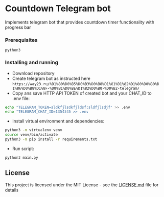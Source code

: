 # Countdown Telegram bot
Implements telegram bot that provides countdown timer functionality with progress bar
### Prerequisites
```
python3
```
### Installing and running
* Download repository
* Create telegram bot as instructed here `https://way23.ru/%D1%80%D0%B5%D0%B3%D0%B8%D1%81%D1%82%D1%80%D0%B0%D1%86%D0%B8%D1%8F-%D0%B1%D0%BE%D1%82%D0%B0-%D0%B2-telegram/`
* Copy ans save HTTP API TOKEN of created bot and your CHAT_ID to .env file:
```bash
echo "TELEGRAM_TOKEN=sldkfjlsdkfjldsf:sldfjlsdjf" >> .env
echo "TELEGRAM_CHAT_ID=1354345 >> .env
```
* Install virtual environment and dependencies:
```bash
python3 -m virtualenv venv
source venv/bin/activate
python3 -m pip install -r requirements.txt
```
* Run script:
```bash
python3 main.py
```
## License
This project is licensed under the MIT License - see the [LICENSE.md](LICENSE.md) file for details
